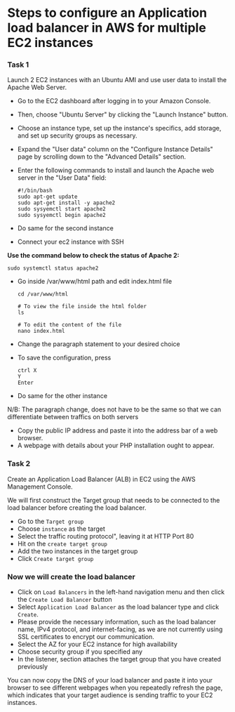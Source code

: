 # Steps to configure an Application load balancer in AWS for multiple EC2 instances

### Task 1

Launch 2 EC2 instances with an Ubuntu AMI and use user data to install the Apache Web Server.
* Go to the EC2 dashboard after logging in to your Amazon Console.
* Then, choose "Ubuntu Server" by clicking the "Launch Instance" button.
* Choose an instance type, set up the instance's specifics, add storage, and set up security groups as necessary.
* Expand the "User data" column on the "Configure Instance Details" page by scrolling down to the "Advanced Details" section.
* Enter the following commands to install and launch the Apache web server in the "User Data" field:

      #!/bin/bash
      sudo apt-get update
      sudo apt-get install -y apache2
      sudo sysyemctl start apache2
      sudo sysyemctl begin apache2

* Do same for the second instance
* Connect your ec2 instance with SSH

**Use the command below to check the status of Apache 2:**

    sudo systemctl status apache2

* Go inside /var/www/html path and edit index.html file

      cd /var/www/html
      
      # To view the file inside the html folder
      ls
      
      # To edit the content of the file
      nano index.html

* Change the paragraph statement to your desired choice
* To save the configuration, press

      ctrl X
      Y
      Enter

* Do same for the other instance

N/B: The paragraph change, does not have to be the same so that we can differentiate between traffics on both servers

* Copy the public IP address and paste it into the address bar of a web browser.
* A webpage with details about your PHP installation ought to appear.

### Task 2

Create an Application Load Balancer (ALB) in EC2 using the AWS Management Console.

We will first construct the Target group that needs to be connected to the load balancer before creating the load balancer.
* Go to the `Target group`
* Choose `instance` as the target
* Select the traffic routing protocol", leaving it at HTTP Port 80
* Hit on the `create target group`
* Add the two instances in the target group
* Click `Create target group`

### Now we will create the load balancer
* Click on `Load Balancers` in the left-hand navigation menu and then click the `Create Load Balancer` button
* Select `Application Load Balancer` as the load balancer type and click `Create`.
* Please provide the necessary information, such as the load balancer name, IPv4 protocol, and internet-facing, as we are not currently using SSL certificates to encrypt our communication.
* Select the AZ for your EC2 instance for high availability
* Choose security group if you specified any
* In the listener, section attaches the target group that you have created previously

You can now copy the DNS of your load balancer and paste it into your browser to see different webpages when you repeatedly refresh the page, which indicates that your target audience is sending traffic to your EC2 instances.
